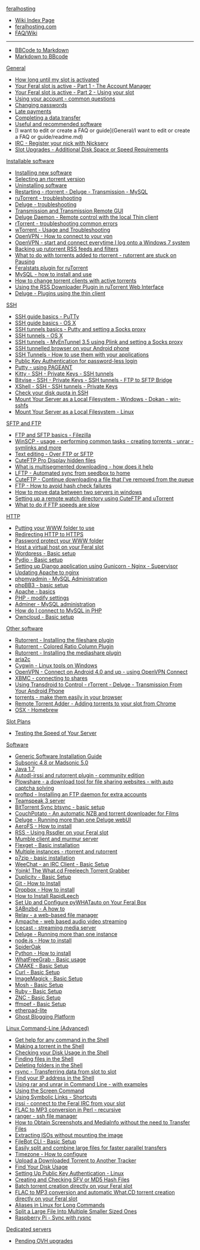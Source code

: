 [feralhosting]()

  * [Wiki Index Page](http://feralhosting.github.io/#!index.md)
  * [feralhosting.com](https://www.feralhosting.com/pricing)
  * [FAQ/Wiki](https://www.feralhosting.com/faq/)
  - - - -
  * [BBCode to Markdown](http://feralhosting.github.io/convert/b2m/index.html)
  * [Markdown to BBcode](http://feralhosting.github.io/convert/m2b/index.html)

[General]()

  * [How long until my slot is activated](General/How%20long%20until%20my%20slot%20is%20activated/readme.md)
  * [Your Feral slot is active - Part 1 - The Account Manager](General/Your%20Feral%20slot%20is%20active%20-%20Part%201%20-%20The%20Account%20Manager/readme.md)
  * [Your Feral slot is active - Part 2 - Using your slot](General/Your%20Feral%20slot%20is%20active%20-%20Part%202%20-%20Using%20your%20slot/readme.md)
  * [Using your account - common questions](General/Using%20your%20account%20-%20common%20questions/readme.md)
  * [Changing passwords](General/Changing%20passwords/readme.md)
  * [Late payments](General/Late%20payments/readme.md)
  * [Completing a data transfer](General/Completing%20a%20data%20transfer/readme.md)
  * [Useful and recommended software](General/Useful%20and%20recommended%20software/readme.md)
  * [I want to edit or create a FAQ or guide](General/I want to edit or create a FAQ or guide/readme.md)
  * [IRC - Register your nick with Nickserv](General/IRC%20-%20Register%20your%20nick%20with%20Nickserv/readme.md)
  * [Slot Upgrades - Additional Disk Space or Speed Requirements](General/Slot%20Upgrades%20-%20Additional%20Disk%20Space%20or%20Speed%20Requirements/readme.md)

[Installable software]()

  * [Installing new software](Installable%20software/Installing%20new%20software/readme.md)
  * [Selecting an rtorrent version](Installable%20software/Selecting%20an%20rtorrent%20version/readme.md)
  * [Uninstalling software](Installable%20software/Uninstalling%20software/readme.md)
  * [Restarting - rtorrent - Deluge - Transmission - MySQL](Installable%20software/Restarting%20-%20rtorrent%20-%20Deluge%20-%20Transmission%20-%20MySQL/readme.md)
  * [ruTorrent - troubleshooting](Installable%20software/ruTorrent%20-%20troubleshooting/readme.md)
  * [Deluge - troubleshooting](Installable%20software/Deluge%20-%20troubleshooting/readme.md)
  * [Transmission and Transmission Remote GUI](Installable%20software/Transmission%20and%20Transmission%20Remote%20GUI/readme.md)
  * [Deluge Daemon - Remote control with the local Thin client ](Installable%20software/Deluge%20Daemon%20-%20Remote%20control%20with%20the%20local%20Thin%20client/readme.md)
  * [rTorrent - troubleshooting common errors](Installable%20software/rTorrent%20-%20troubleshooting%20common%20errors/readme.md)
  * [wTorrent - Usage and Troubleshooting](Installable%20software/wTorrent%20-%20Usage%20and%20Troubleshooting/readme.md)
  * [OpenVPN - How to connect to your vpn](Installable%20software/OpenVPN%20-%20How%20to%20connect%20to%20your%20vpn/readme.md)
  * [OpenVPN - start and connect everytime I log onto a Windows 7 system](Installable%20software/OpenVPN%20-%20start%20and%20connect%20everytime%20I%20log%20onto%20a%20Windows%207%20system/readme.md)
  * [Backing up rutorrent RSS feeds and filters](Installable%20software/Backing%20up%20rutorrent%20RSS%20feeds%20and%20filters/readme.md)
  * [What to do with torrents added to rtorrent - rutorrent are stuck on Pausing](Installable%20software/What%20to%20do%20with%20torrents%20added%20to%20rtorrent%20-%20rutorrent%20are%20stuck%20on%20Pausing/readme.md)
  * [Feralstats plugin for ruTorrent](Installable%20software/Feralstats%20plugin%20for%20ruTorrent/readme.md)
  * [MySQL - how to install and use](Installable%20software/MySQL%20-%20how%20to%20install%20and%20use/readme.md)
  * [How to change torrent clients with active torrents](Installable%20software/How%20to%20change%20torrent%20clients%20with%20active%20torrents/readme.md)
  * [Using the RSS Downloader Plugin in ruTorrent Web Interface](Installable%20software/Using%20the%20RSS%20Downloader%20Plugin%20in%20ruTorrent%20Web%20Interface/readme.md)
  * [Deluge - Plugins using the thin client](Installable%20software/Deluge%20-%20Plugins%20using%20the%20Thin%20client/readme.md)

[SSH]()

  * [SSH guide basics - PuTTy](SSH/SSH%20guide%20basics%20-%20PuTTy/readme.md)
  * [SSH guide basics - OS X](SSH/SSH%20guide%20basics%20-%20OS%20X/readme.md)
  * [SSH tunnels basics - Putty and setting a Socks proxy](SSH/SSH%20tunnels%20basics%20-%20Putty%20and%20setting%20a%20Socks%20proxy/readme.md)
  * [SSH tunnels - OS X](SSH/SSH%20tunnels%20-%20OS%20X/readme.md)
  * [SSH tunnels - MyEnTunnel 3.5 using Plink and setting a Socks proxy](SSH/SSH%20tunnels%20-%20MyEnTunnel%203.5%20and%20Plink/readme.md)
  * [SSH tunnelled browser on your Android phone](SSH/SSH%20tunneled%20browser%20on%20your%20Android%20phone/readme.md)
  * [SSH Tunnels - How to use them with your applications](SSH/SSH%20Tunnels%20-%20How%20to%20use%20them%20with%20your%20applications/readme.md)
  * [Public Key Authentication for password-less login](SSH/Public%20Key%20Authentication%20for%20password-less%20login/readme.md)
  * [Putty - using PAGEANT](SSH/Putty%20-%20using%20PAGEANT/readme.md)
  * [Kitty - SSH - Private Keys - SSH tunnels](SSH/Kitty%20-%20SSH%20-%20Private%20Keys%20-%20SSH%20tunnels/readme.md)
  * [Bitvise - SSH - Private Keys - SSH tunnels - FTP to SFTP Bridge](SSH/Bitvise%20-%20SSH%20-%20Private%20Keys%20-%20SSH%20tunnels%20-%20FTP%20to%20SFTP%20Bridge/readme.md)
  * [XShell - SSH - SSH tunnels - Private Keys](SSH/XShell%20-%20SSH%20-%20Private%20Keys%20-%20SSH%20tunnels/readme.md)
  * [Check your disk quota in SSH](SSH/Check%20your%20disk%20quota%20in%20SSH/readme.md)
  * [Mount Your Server as a Local Filesystem - Windows - Dokan - win-sshfs](SSH/Mount%20Your%20Server%20as%20a%20Local%20Filesystem%20-%20Windows%20-%20Dokan%20-%20win-sshfs/readme.md)
  * [Mount Your Server as a Local Filesystem - Linux](SSH/Mount%20Your%20Server%20as%20a%20Local%20Filesystem%20-%20Linux/readme.md)

[SFTP and FTP]()

  * [FTP and SFTP basics - Filezilla](SFTP%20and%20FTP/FTP%20and%20SFTP%20basics%20-%20Filezilla/readme.md)
  * [WinSCP - usage - performing common tasks - creating torrents - unrar - symlinks and more](SFTP%20and%20FTP/WinSCP%20-%20usage%20-%20performing%20common%20tasks%20-%20creating%20torrents%20-%20unrar%20-%20symlinks%20and%20more/readme.md)
  * [Text editing - Over FTP or SFTP](SFTP%20and%20FTP/Text%20editing/readme.md)
  * [CuteFTP Pro Display hidden files](SFTP%20and%20FTP/CuteFTP%20Pro%20Display%20hidden%20files/readme.md)
  * [What is multisegmented downloading - how does it help](SFTP%20and%20FTP/What%20is%20multisegmented%20downloading%20-%20how%20does%20it%20help/readme.md)
  * [LFTP - Automated sync from seedbox to home](SFTP%20and%20FTP/LFTP%20-%20Automated%20sync%20from%20seedbox%20to%20home/readme.md)
  * [CuteFTP - Continue downloading a file that I've removed from the queue](SFTP%20and%20FTP/CuteFTP%20-%20Continue%20downloading%20a%20file%20that%20I%27ve%20removed%20from%20the%20queue/readme.md)
  * [FTP - How to avoid hash check failures](SFTP%20and%20FTP/FTP%20-%20How%20to%20avoid%20hash%20check%20failures/readme.md)
  * [How to move data between two servers in windows](SFTP%20and%20FTP/How%20to%20move%20data%20between%20two%20servers%20in%20windows/readme.md)
  * [Setting up a remote watch directory using CuteFTP and uTorrent](SFTP%20and%20FTP/Setting%20up%20a%20remote%20watch%20directory%20using%20CuteFTP%20and%20uTorrent/readme.md)
  * [What to do if FTP speeds are slow](SFTP%20and%20FTP/What%20to%20do%20if%20FTP%20speeds%20are%20slow/readme.md)

[HTTP]()

  * [Putting your WWW folder to use](HTTP/Putting%20your%20WWW%20folder%20to%20use/readme.md)
  * [Redirecting HTTP to HTTPS](HTTP/Redirecting%20HTTP%20to%20HTTPS/readme.md)
  * [Password protect your WWW folder](HTTP/Password%20protect%20your%20WWW%20folder/readme.md)
  * [Host a virtual host on your Feral slot](HTTP/Host%20a%20virtual%20host%20on%20your%20Feral%20slot/readme.md)
  * [Wordpress - Basic setup](HTTP/Worpress/readme.md)
  * [Pydio - Basic setup](HTTP/Pydio%20-%20Basic%20setup/readme.md)
  * [Setting up Django application using Gunicorn - Nginx - Supervisor](HTTP/Setting%20up%20Django%20application%20using%20Gunicorn%20-%20Nginx%20-%20Supervisor/readme.md)
  * [Updating Apache to nginx](HTTP/Updating%20Apache%20to%20nginx/readme.md)
  * [phpmyadmin - MySQL Administration](HTTP/phpmyadmin%20-%20MySQL%20Administration/readme.md)
  * [phpBB3 - basic setup](HTTP/phpBB3%20-%20basic%20setup/readme.md)
  * [Apache - basics](HTTP/Apache%20-%20basics/readme.md)
  * [PHP - modify settings](HTTP/PHP%20-%20modify%20settings/readme.md)
  * [Adminer - MySQL administration](HTTP/Adminer%20-%20MySQL%20administration/readme.md)
  * [How do I connect to MySQL in PHP](HTTP/How%20do%20I%20connect%20to%20MySQL%20in%20PHP/README.md)
  * [Owncloud - Basic setup](HTTP/Owncloud%20-%20Basic%20setup/readme.md)

[Other software]()

  * [Rutorrent - Installing the fileshare plugin](Other%20Software/Rutorrent%20-%20Installing%20the%20fileshare%20plugin/readme.md)
  * [Rutorrent - Colored Ratio Column Plugin](Other%20Software/Rutorrent%20-%20Colored%20Ratio%20Column%20Plugin/readme.md)
  * [Rutorrent - Installing the mediashare plugin](Other%20Software/Rutorrent%20-%20Installing%20the%20mediashare%20plugin/readme.md)
  * [aria2c](Other%20Software/aria2c/readme.md)
  * [Cygwin - Linux tools on Windows](Other%20Software/Cygwin%20-%20Linux%20tools%20on%20Windows/readme.md)
  * [OpenVPN - Connect on Android 4.0 and up - using OpenVPN Connect](Other%20Software/OpenVPN%20-%20Connect%20on%20Android%204.0%20and%20up%20-%20using%20OpenVPN%20Connect/readme.md)
  * [XBMC - connecting to shares](Other%20Software/xbmc%20-%20connecting%20to%20shares/readme.md)
  * [Using Transdroid to Control - rTorrent - Deluge - Transmission From Your Android Phone](Other%20Software/Using%20Transdroid%20to%20Control%20rTorrent%20-%20Deluge%20-%20Transmission%20From%20Your%20Android%20Phone/readme.md)
  * [torrents - make them easily in your browser](Other%20Software/torrents%20-%20make%20them%20easily%20in%20your%20browser/readme.md)
  * [Remote Torrent Adder - Adding torrents to your slot from Chrome](Other%20Software/Remote%20Torrent%20Adder%20-%20Adding%20torrents%20to%20your%20slot%20from%20Chrome/readme.md)
  * [OSX - Homebrew](Other%20Software/OSX%20-%20Homebrew/readme.md)

[Slot Plans]()

  * [Testing the Speed of Your Server](Slot%20Plans/readme.md)

[Software]()

  * [Generic Software Installation Guide](Software/Generic%20Software%20Installation%20Guide/readme.md)
  * [Subsonic 4.8 or Madsonic 5.0](Software/Subsonic%20and%20Madsonic/readme.md)
  * [Java 1.7](Software/Java%201.7/readme.md)
  * [Autodl-irssi and rutorrent plugin - community edition](Software/Autodl-irssi%20and%20rutorrent%20plugin%20-%20community%20edition/readme.md)
  * [Plowshare - a download tool for file sharing websites - with auto captcha solving](Software/Plowshare-%20a%20download%20tool%20for%20file%20sharing%20websites%20-%20with%20auto%20captcha%20solving/readme.md)
  * [proftpd - Installing an FTP daemon for extra accounts](Software/proftpd%20-%20Installing%20an%20FTP%20daemon%20for%20extra%20accounts/readme.md)
  * [Teamspeak 3 server](Software/Teamspeak%203%20server/readme.md)
  * [BitTorrent Sync btsync - basic setup](Software/BitTorrent%20Sync%20btsync%20-%20basic%20setup/readme.md)
  * [CouchPotato - An automatic NZB and torrent downloader for Films](Software/CouchPotato%20-%20An%20automatic%20NZB%20and%20torrent%20downloader%20for%20Films/readme.md)
  * [Deluge - Running more than one Deluge webUI]()
  * [AeroFS - How to install](Software/Aerofs%20-%20How%20to%20install/readme.md)
  * [RSS - Using Rssdler on your Feral slot](Software/RSS%20-%20Using%20Rssdler%20on%20your%20Feral%20slot/readme.md)
  * [Mumble client and murmur server](Software/Mumble%20client%20and%20murmur%20server/readme.md)
  * [Flexget - Basic installation](Software/Flexget%20-%20Basic%20installation/readme.md)
  * [Multiple instances - rtorrent and rutorrent](Software/Multiple%20instances%20-%20rtorrent%20and%20rutorrent/readme.md)
  * [p7zip - basic installation](Software/p7zip/readme.md)
  * [WeeChat - an IRC Client - Basic Setup](Software/Weechat%20-%20IRC%20client%20basic%20setup/readme.md)
  * [Yoink! The What.cd Freeleech Torrent Grabber](Software/Yoink!%20-%20The%20What.CD%20Freeleech%20Torrent%20Grabber/readme.md)
  * [Duplicity - Basic Setup](Software/Duplicity%20-%20Basic%20Setup/readme.md)
  * [Git - How to Install](Software/Git%20-%20How%20to%20Install/readme.md)
  * [Dropbox - How to install](Software/Dropbox%20-%20How%20to%20install/readme.md)
  * [How to Install RapidLeech](Software/RapidLeech%20-%20How%20to%20Install/readme.md)
  * [Set Up and Configure pyWHATauto on Your Feral Box]()
  * [SABnzbd - A how to](Software/SABnzbd%20-%20A%20how%20to/readme.md)
  * [Relay - a web-based file manager](Software/Relay%20-%20a%20web-based%20file%20manager/readme.md)
  * [Ampache - web based audio video streaming](Software/Ampache%20-%20web%20based%20audio%20video%20streaming/readme.md)
  * [Icecast - streaming media server](Software/Icecast%20-%20streaming%20media%20server/readme.md)
  * [Deluge - Running more than one instance]()
  * [node.js - How to install](Software/node.js%20-%20How%20to%20install/readme.md)
  * [SpiderOak](Software/SpiderOak/readme.md)
  * [Python - How to install](Software/Python%20-%20How%20to%20install/readme.md)
  * [WhatFreeGrab - Basic usage](Software/whatfreegrab/readme.md)
  * [CMAKE - Basic Setup](Software/CMAKE%20-%20Basic%20Setup/readme.md)
  * [Curl - Basic Setup](Software/Curl%20-%20Basic%20Setup/readme.md)
  * [ImageMagick - Basic Setup](Software/ImageMagick%20-%20Basic%20Setup/readme.md)
  * [Mosh - Basic Setup](Software/Mosh%20-%20Basic%20Setup/readme.md)
  * [Ruby - Basic Setup](Software/Ruby%20-%20Basic%20Setup/readme.md)
  * [ZNC - Basic Setup](Software/ZNC%20-%20Basic%20Setup/readme.md)
  * [ffmpef - Basic Setup](Software/ffmpeg%20-%20Basic%20Setup/readme.md)
  * [etherpad-lite](Software/etherpad/readme.md)
  * [Ghost Blogging Platform](Software/Ghost%20Blogging%20Platform/readme.md)

[Linux Command-Line (Advanced)]()

  * [Get help for any command in the Shell]()
  * [Making a torrent in the Shell]()
  * [Checking your Disk Usage in the Shell]()
  * [Finding files in the Shell]()
  * [Deleting folders in the Shell]()
  * [rsync - Transferring data from slot to slot]()
  * [Find your IP address in the Shell]()
  * [Using rar and unrar in Command Line - with examples]()
  * [Using the Screen Command]()
  * [Using Symbolic Links - Shortcuts]()
  * [irssi - connect to the Feral IRC from your slot]()
  * [FLAC to MP3 conversion in Perl - recursive]()
  * [ranger - ssh file manager]()
  * [How to Obtain Screenshots and MediaInfo without the need to Transfer Files]()
  * [Extracting ISOs without mounting the image]()
  * [FileBot CLI - Basic Setup]()
  * [Easily split and combine large files for faster parallel transfers]()
  * [Timezone - How to configure]()
  * [Upload a Downloaded Torrent to Another Tracker]()
  * [Find Your Disk Usage]()
  * [Setting Up Public Key Authentication - Linux]()
  * [Creating and Checking SFV or MD5 Hash Files]()
  * [Batch torrent creation directly on your Feral slot]()
  * [FLAC to MP3 conversion and automatic What.CD torrent creation directly on your Feral slot]()
  * [Aliases in Linux for Long Commands]()
  * [Split a Large File Into Multiple Smaller Sized Ones]()
  * [Raspberry Pi - Sync with rysnc]()

[Dedicated servers]()

  * [Pending OVH upgrades](Dedicated%20servers/Pending%20OVH%20upgrades/readme.md)
